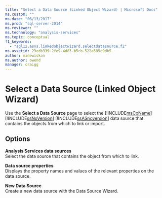 ```yaml
---
title: "Select a Data Source (Linked Object Wizard) | Microsoft Docs"
ms.custom: ""
ms.date: "06/13/2017"
ms.prod: "sql-server-2014"
ms.reviewer: ""
ms.technology: "analysis-services"
ms.topic: conceptual
f1_keywords: 
  - "sql12.asvs.linkedobjectwizard.selectdatasource.f2"
ms.assetid: 23edb339-2fe9-4d83-b5cb-522a585c9db5
author: minewiskan
ms.author: owend
manager: craigg
---
```

# Select a Data Source (Linked Object Wizard)
  Use the **Select a Data Source** page to select the [!INCLUDE[msCoName](../includes/msconame-md.md)] [!INCLUDE[ssNoVersion](../includes/ssnoversion-md.md)] [!INCLUDE[ssASnoversion](../includes/ssasnoversion-md.md)] data source that contains the objects from which to link or import.  
  
## Options  
 **Analysis Services data sources**  
 Select the data source that contains the object from which to link.  
  
 **Data source properties**  
 Displays the property names and values of the relevant properties on the data source.  
  
 **New Data Source**  
 Create a new data source with the Data Source Wizard.  
  
  
